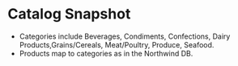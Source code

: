 # Catalog Snapshot
- Categories include Beverages, Condiments, Confections, Dairy Products,Grains/Cereals, Meat/Poultry, Produce, Seafood.
- Products map to categories as in the Northwind DB.